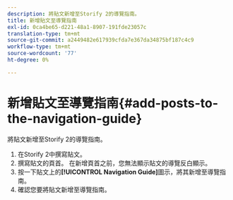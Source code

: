 ```yaml
---
description: 將貼文新增至Storify 2的導覽指南。
title: 新增貼文至導覽指南
exl-id: 0ca4be65-d221-48a1-8907-191fde23057c
translation-type: tm+mt
source-git-commit: a2449482e617939cfda7e367da34875bf187c4c9
workflow-type: tm+mt
source-wordcount: '77'
ht-degree: 0%

---
```


# 新增貼文至導覽指南{#add-posts-to-the-navigation-guide}

將貼文新增至Storify 2的導覽指南。

1. 在Storify 2中撰寫貼文。
1. 撰寫貼文的頁首。 在新增頁首之前，您無法顯示貼文的導覽反白顯示。
1. 按一下貼文上的&#x200B;**[!UICONTROL Navigation Guide]**&#x200B;圖示，將其新增至導覽指南。
1. 確認您要將貼文新增至導覽指南。
